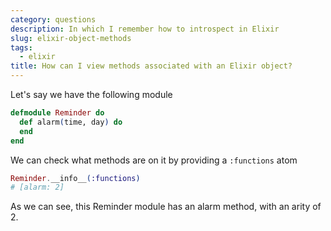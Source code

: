 ```yaml
---
category: questions
description: In which I remember how to introspect in Elixir
slug: elixir-object-methods
tags:
  - elixir
title: How can I view methods associated with an Elixir object?
---
```

Let's say we have the following module

```elixir
defmodule Reminder do
  def alarm(time, day) do
  end
end
```

We can check what methods are on it by providing a `:functions` atom

```elixir
Reminder.__info__(:functions)
# [alarm: 2]
```

As we can see, this Reminder module has an alarm method, with an arity of 2.

